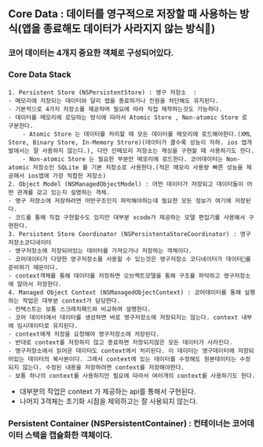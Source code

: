 ## Core Data : 데이터를 영구적으로 저장할 때 사용하는 방식(앱을 종료해도 데이터가 사라지지 않는 방식)

### 코어 데이터는 4개지 중요한 객체로 구성되어있다.

### Core Data Stack

    1. Persistent Store (NSPersistentStore) : 영구 저장소  :
    - 메모리에 저장되는 데이터와 달리 앱을 종료하거나 전원을 차단해도 유지된다.
    - 기본적으로 4가지 저장소를 제공하며 필요에 따라 직접 제작하는것도 가능하다.
    - 데이터를 메모리에 로딩하는 방식에 따라서 Atomic Store , Non-atomic Store 로 구분한다.
    	- Atomic Store 는 데이터를 처리할 때 모든 데이터를 메모리에 로드해야한다.(XML Store, Binary Store, In-Memory Strore)(데이터가 클수록 성능이 저하. ios 앱개발에서는 잘 사용하지 않는다.), 다만 인메모리 저장소는 캐싱을 구현할 때 사용하기도 한다.
    	- Non-atomic Store 는 필요한 부분만 메모리에 로드한다. 코어데이터는 Non-atomic 저장소인 SQLite 를 기본 저장소로 사용한다.(적은 메모리 사용량 빠른 성능을 제공헤서 ios앱에 가장 적합한 저장소)
    2. Object Model (NSManagedObjectModel) : 어떤 데이터가 저장되고 데이터들이 어떤 관계를 갖고 있는지 설명하는 객체.
    - 영구 저장소에 저장하려면 어떤구조인지 파악해야하는데 필요한 모든 정보가 여기에 저장된다.
    - 코드를 통해 직접 구현할수도 있지만 대부분 xcode가 제공하는 모델 편집기를 사용해서 구현한다.
    3. Persistent Store Coordinator (NSPersistentaStoreCoordinator) : 영구저장소코디네이터
    - 영구저장소에 저장되어있는 데이터를 가져오거나 저장하는 객체이다.
    - 코어데이터가 다양한 영구저장소를 사용할 수 있는것은 영구저장소 코디네이터가 데이터를 준비하기 때문이다.
    - context객체를 통해 데이터를 저장하면 오브젝트모델을 통해 구조를 파악하고 영구저장소에 알아서 저장한다.
    4. Managed Object Context (NSManagedObjectContext) : 코어데이터를 통해 실행하는 작업은 대부분 context가 담당한다.
    - 컨텍스트는 보통 스크레치패드와 비교하여 설명한다.
    - 코어 데이터에서 데이터를 생성하면 바로 영구저장소에 저장되지는 않는다. context 내부에 임시데이터로 유지된다.
    - context에게 저장을 요청해야 영구저장소에 저장된다.
    - 반대로 context를 저장하지 않고 종료하면 저장되지않은 모든 데이터가 사라진다.
    - 영구저장소에서 읽어온 데이터도 context에서 처리된다. 이 데이터는 영구데이터에 저장되어있는 데이터의 복사본이다. 그래서 context에 있는 데이터를 수정해도 원본데이터는 수정되지 않는다. 수정된 내용을 저장하려면 context를 저장해야한다.
    - 보통 하나의 context를 사용하지만 필요에 따라서 여러개의 context를 사용하기도 한다.

- 대부분의 작업은 context 가 제공하는 api를 통해서 구현된다.
- 나머지 3객체는 초기화 시점을 제외하고는 잘 사용되지 않는다.

### Persistent Container (NSPersistentContainer) : 컨테이너는 코어데이터 스택을 캡슐화한 객체이다.
